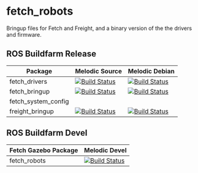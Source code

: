 # fetch_robots

Bringup files for Fetch and Freight, and a binary version of the the drivers and firmware.

## ROS Buildfarm Release
 
 Package | Melodic Source | Melodic Debian
-------- | -------------- | --------------
fetch_drivers | [![Build Status](http://build.ros.org/job/Msrc_uB__fetch_drivers__ubuntu_bionic__source/badge/icon)](http://build.ros.org/job/Msrc_uB__fetch_drivers__ubuntu_bionic__source/) | [![Build Status](http://build.ros.org/job/Mbin_uB64__fetch_drivers__ubuntu_bionic_amd64__binary/badge/icon)](http://build.ros.org/job/Mbin_uB64__fetch_drivers__ubuntu_bionic_amd64__binary/) |
fetch_bringup | [![Build Status](http://build.ros.org/job/Msrc_uB__fetch_bringup__ubuntu_bionic__source/badge/icon)](http://build.ros.org/job/Msrc_uB__fetch_bringup__ubuntu_bionic__source/) | [![Build Status](http://build.ros.org/job/Mbin_uB64__fetch_bringup__ubuntu_bionic_amd64__binary/badge/icon)](http://build.ros.org/job/Mbin_uB64__fetch_bringup__ubuntu_bionic_amd64__binary/) |
fetch_system_config | | |
freight_bringup | [![Build Status](http://build.ros.org/job/Msrc_uB__freight_bringup__ubuntu_bionic__source/badge/icon)](http://build.ros.org/job/Msrc_uB__freight_bringup__ubuntu_bionic__source/) | [![Build Status](http://build.ros.org/job/Mbin_uB64__freight_bringup__ubuntu_bionic_amd64__binary/badge/icon)](http://build.ros.org/job/Mbin_uB64__freight_bringup__ubuntu_bionic_amd64__binary/) |

## ROS Buildfarm Devel

Fetch Gazebo Package | Melodic Devel
-------------------- | -------------
fetch_robots | [![Build Status](http://build.ros.org/job/Mdev__fetch_robots__ubuntu_bionic_amd64/badge/icon)](http://build.ros.org/job/Mdev__fetch_robots__ubuntu_bionic_amd64) |

